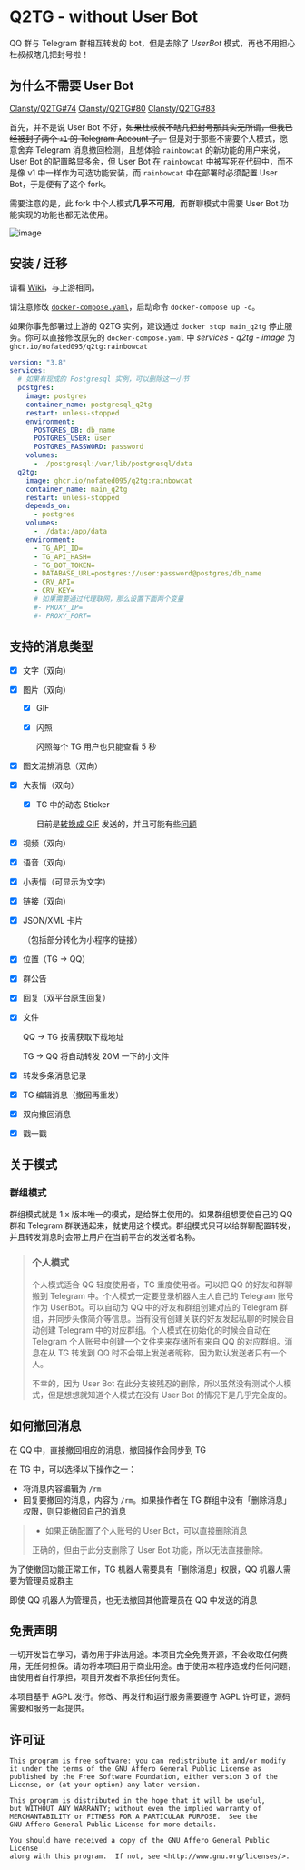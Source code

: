 # Q2TG - without User Bot
QQ 群与 Telegram 群相互转发的 bot，但是去除了 _UserBot_ 模式，再也不用担心杜叔叔瞎几把封号啦！

## 为什么不需要 User Bot

[Clansty/Q2TG#74](https://github.com/Clansty/Q2TG/issues/74) [Clansty/Q2TG#80](https://github.com/Clansty/Q2TG/issues/80) [Clansty/Q2TG#83](https://github.com/Clansty/Q2TG/issues/83)

首先，并不是说 User Bot 不好，~~如果杜叔叔不瞎几把封号那其实无所谓，但我已经被封了两个 `+1` 的 Telegram Account 了。~~ 但是对于那些不需要个人模式，愿意舍弃 Telegram 消息撤回检测，且想体验 `rainbowcat` 的新功能的用户来说，User Bot 的配置略显多余，但 User Bot 在 `rainbowcat` 中被写死在代码中，而不是像 v1 中一样作为可选功能安装，而 `rainbowcat` 中在部署时必须配置 User Bot，于是便有了这个 fork。

需要注意的是，此 fork 中个人模式**几乎不可用**，而群聊模式中需要 User Bot 功能实现的功能也都无法使用。

![image](https://user-images.githubusercontent.com/49985975/213389640-350764fc-8932-4db3-bd83-f4c80df34912.png)

## 安装 / 迁移

请看 [Wiki](https://github.com/Clansty/Q2TG/wiki/%E5%AE%89%E8%A3%85%E9%83%A8%E7%BD%B2)，与上游相同。

请注意修改 [`docker-compose.yaml`](https://raw.githubusercontent.com/Nofated095/Q2TG/rainbowcat/docker-compose.yaml)，启动命令 `docker-compose up -d`。

如果你事先部署过上游的 Q2TG 实例，建议通过 `docker stop main_q2tg` 停止服务。你可以直接修改原先的 `docker-compose.yaml` 中 _services - q2tg - image_ 为 `ghcr.io/nofated095/q2tg:rainbowcat`

```yaml
version: "3.8"
services:
  # 如果有现成的 Postgresql 实例，可以删除这一小节
  postgres:
    image: postgres
    container_name: postgresql_q2tg
    restart: unless-stopped
    environment:
      POSTGRES_DB: db_name
      POSTGRES_USER: user
      POSTGRES_PASSWORD: password
    volumes:
      - ./postgresql:/var/lib/postgresql/data
  q2tg:
    image: ghcr.io/nofated095/q2tg:rainbowcat
    container_name: main_q2tg
    restart: unless-stopped
    depends_on:
      - postgres
    volumes:
      - ./data:/app/data
    environment:
      - TG_API_ID=
      - TG_API_HASH=
      - TG_BOT_TOKEN=
      - DATABASE_URL=postgres://user:password@postgres/db_name
      - CRV_API=
      - CRV_KEY=
      # 如果需要通过代理联网，那么设置下面两个变量
      #- PROXY_IP=
      #- PROXY_PORT=
```

## 支持的消息类型

- [x] 文字（双向）
- [x] 图片（双向）
  - [x] GIF
  - [x] 闪照

    闪照每个 TG 用户也只能查看 5 秒
- [x] 图文混排消息（双向）
- [x] 大表情（双向）
  - [x] TG 中的动态 Sticker

    目前是[转换成 GIF](https://github.com/ed-asriyan/tgs-to-gif) 发送的，并且可能有些[问题](https://github.com/ed-asriyan/tgs-to-gif/issues/13#issuecomment-633244547)
- [x] 视频（双向）
- [x] 语音（双向）
- [x] 小表情（可显示为文字）
- [x] 链接（双向）
- [x] JSON/XML 卡片

  （包括部分转化为小程序的链接）
- [x] 位置（TG -> QQ）
- [x] 群公告
- [x] 回复（双平台原生回复）
- [x] 文件

  QQ -> TG 按需获取下载地址

  TG -> QQ 将自动转发 20M 一下的小文件
- [x] 转发多条消息记录
- [x] TG 编辑消息（撤回再重发）
- [x] 双向撤回消息
- [x] 戳一戳

## 关于模式

### 群组模式

群组模式就是 1.x 版本唯一的模式，是给群主使用的。如果群组想要使自己的 QQ 群和 Telegram 群联通起来，就使用这个模式。群组模式只可以给群聊配置转发，并且转发消息时会带上用户在当前平台的发送者名称。

>### 个人模式
>
>个人模式适合 QQ 轻度使用者，TG 重度使用者。可以把 QQ 的好友和群聊搬到 Telegram 中。个人模式一定要登录机器人主人自己的 Telegram 账号作为 UserBot。可以自动为 QQ 中的好友和群组创建对应的 Telegram 群组，并同步头像简介等信息。当有没有创建关联的好友发起私聊的时候会自动创建 Telegram 中的对应群组。个人模式在初始化的时候会自动在 Telegram 个人账号中创建一个文件夹来存储所有来自 QQ 的对应群组。消息在从 TG 转发到 QQ 时不会带上发送者昵称，因为默认发送者只有一个人。
>
>不幸的，因为 User Bot 在此分支被残忍的删除，所以虽然没有测试个人模式，但是想想就知道个人模式在没有 User Bot 的情况下是几乎完全废的。

## 如何撤回消息

在 QQ 中，直接撤回相应的消息，撤回操作会同步到 TG

在 TG 中，可以选择以下操作之一：

- 将消息内容编辑为 `/rm`
- 回复要撤回的消息，内容为 `/rm`。如果操作者在 TG 群组中没有「删除消息」权限，则只能撤回自己的消息
>- 如果正确配置了个人账号的 User Bot，可以直接删除消息
>
>正确的，但由于此分支删除了 User Bot 功能，所以无法直接删除。

为了使撤回功能正常工作，TG 机器人需要具有「删除消息」权限，QQ 机器人需要为管理员或群主

即使 QQ 机器人为管理员，也无法撤回其他管理员在 QQ 中发送的消息

## 免责声明

一切开发旨在学习，请勿用于非法用途。本项目完全免费开源，不会收取任何费用，无任何担保。请勿将本项目用于商业用途。由于使用本程序造成的任何问题，由使用者自行承担，项目开发者不承担任何责任。

本项目基于 AGPL 发行。修改、再发行和运行服务需要遵守 AGPL 许可证，源码需要和服务一起提供。

## 许可证

```
This program is free software: you can redistribute it and/or modify
it under the terms of the GNU Affero General Public License as
published by the Free Software Foundation, either version 3 of the
License, or (at your option) any later version.

This program is distributed in the hope that it will be useful,
but WITHOUT ANY WARRANTY; without even the implied warranty of
MERCHANTABILITY or FITNESS FOR A PARTICULAR PURPOSE.  See the
GNU Affero General Public License for more details.

You should have received a copy of the GNU Affero General Public License
along with this program.  If not, see <http://www.gnu.org/licenses/>.
```
